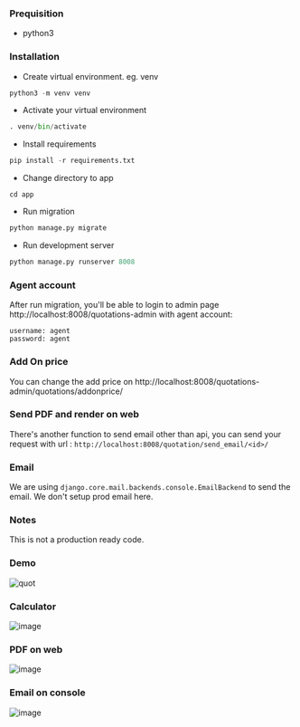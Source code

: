 ### Prequisition
- python3

### Installation
- Create virtual environment. eg. venv
```python
python3 -m venv venv
```
- Activate your virtual environment
```python
. venv/bin/activate
```
- Install requirements
```python
pip install -r requirements.txt
```
- Change directory to app
```
cd app
```

- Run migration
```python
python manage.py migrate
```

- Run development server
```python
python manage.py runserver 8008
```

### Agent account
After run migration, you'll be able to login to admin page http://localhost:8008/quotations-admin with agent account:

```
username: agent
password: agent
``` 

### Add On price
You can change the add price on http://localhost:8008/quotations-admin/quotations/addonprice/

### Send PDF and render on web
There's another function to send email other than api, you can send your request with url : `http://localhost:8008/quotation/send_email/<id>/`

### Email
We are using `django.core.mail.backends.console.EmailBackend` to send the email. We don't setup prod email here.

### Notes
This is not a production ready code.
  
### Demo  
  
![quot](https://user-images.githubusercontent.com/40058076/121774858-f5027f00-cbb6-11eb-8d5e-ff78c33fde5a.gif)
 
### Calculator

![image](https://user-images.githubusercontent.com/40058076/121778222-a5c54a00-cbc8-11eb-91a6-3a36d5efba88.png)
  
### PDF on web
![image](https://user-images.githubusercontent.com/40058076/121778259-c2fa1880-cbc8-11eb-81a3-563c44b1867b.png)
  
### Email on console

![image](https://user-images.githubusercontent.com/40058076/121774896-2ed38580-cbb7-11eb-8be7-d020a37068ed.png)
